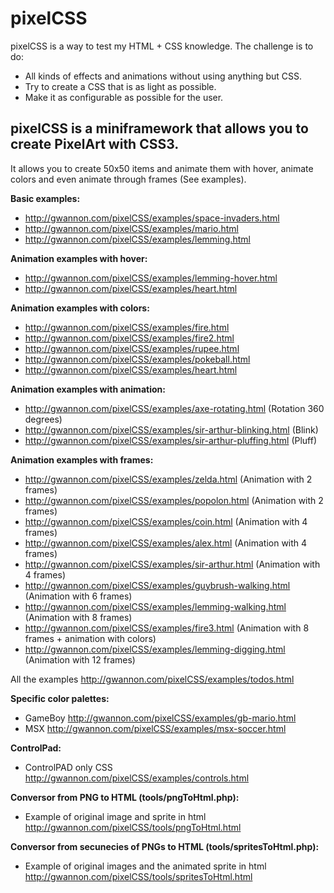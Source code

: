 # pixelCSS

pixelCSS is a way to test my HTML + CSS knowledge. The challenge is to do:

* All kinds of effects and animations without using anything but CSS.
* Try to create a CSS that is as light as possible.
* Make it as configurable as possible for the user.

## pixelCSS is a miniframework that allows you to create PixelArt with CSS3.

It allows you to create 50x50 items and animate them with hover, animate colors and even animate through frames (See examples).

**Basic examples:**

* http://gwannon.com/pixelCSS/examples/space-invaders.html
* http://gwannon.com/pixelCSS/examples/mario.html
* http://gwannon.com/pixelCSS/examples/lemming.html

**Animation examples with hover:**

* http://gwannon.com/pixelCSS/examples/lemming-hover.html
* http://gwannon.com/pixelCSS/examples/heart.html

**Animation examples with colors:**

* http://gwannon.com/pixelCSS/examples/fire.html
* http://gwannon.com/pixelCSS/examples/fire2.html
* http://gwannon.com/pixelCSS/examples/rupee.html
* http://gwannon.com/pixelCSS/examples/pokeball.html
* http://gwannon.com/pixelCSS/examples/heart.html

**Animation examples with animation:**

* http://gwannon.com/pixelCSS/examples/axe-rotating.html (Rotation 360 degrees)
* http://gwannon.com/pixelCSS/examples/sir-arthur-blinking.html (Blink)
* http://gwannon.com/pixelCSS/examples/sir-arthur-pluffing.html (Pluff)

**Animation examples with frames:**

* http://gwannon.com/pixelCSS/examples/zelda.html (Animation with 2 frames)
* http://gwannon.com/pixelCSS/examples/popolon.html (Animation with 2 frames)
* http://gwannon.com/pixelCSS/examples/coin.html (Animation with 4 frames)
* http://gwannon.com/pixelCSS/examples/alex.html (Animation with 4 frames)
* http://gwannon.com/pixelCSS/examples/sir-arthur.html (Animation with 4 frames)
* http://gwannon.com/pixelCSS/examples/guybrush-walking.html (Animation with 6 frames)
* http://gwannon.com/pixelCSS/examples/lemming-walking.html (Animation with 8 frames)
* http://gwannon.com/pixelCSS/examples/fire3.html (Animation with 8 frames + animation with colors)
* http://gwannon.com/pixelCSS/examples/lemming-digging.html (Animation with 12 frames)

All the examples http://gwannon.com/pixelCSS/examples/todos.html

**Specific color palettes:**

* GameBoy http://gwannon.com/pixelCSS/examples/gb-mario.html
* MSX http://gwannon.com/pixelCSS/examples/msx-soccer.html

**ControlPad:**

* ControlPAD only CSS http://gwannon.com/pixelCSS/examples/controls.html

**Conversor from PNG to HTML (tools/pngToHtml.php):**

* Example of original image and sprite in html http://gwannon.com/pixelCSS/tools/pngToHtml.html

**Conversor from secunecies of PNGs to HTML (tools/spritesToHtml.php):**

* Example of original images and the animated sprite in html http://gwannon.com/pixelCSS/tools/spritesToHtml.html
